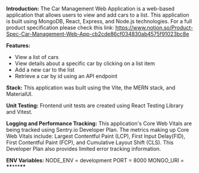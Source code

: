 **Introduction:**
The Car Management Web Application is a web-based application that allows users to view and add cars to a list. This application is built using MongoDB, React, Express, and Node.js technologies. For a full product specification please check this link:
https://www.notion.so/Product-Spec-Car-Management-Web-App-cb2cde86cf034830ab4575f91023bc8e

**Features:**

- View a list of cars
- View details about a specific car by clicking on a list item
- Add a new car to the list
- Retrieve a car by id using an API endpoint

**Stack:**
This application was built using the Vite, the MERN stack, and MaterialUI.

**Unit Testing:**
Frontend unit tests are created using React Testing Library and Vitest.

**Logging and Performance Tracking:**
This application's Core Web Vitals are being tracked using Sentry.io Developer Plan. The metrics making up Core Web Vitals include: Largest Contentful Paint (LCP), First Input Delay(FID), First Contentful Paint (FCP), and Cumulative Layout Shift (CLS). This Developer Plan also provides limited error tracking information.

**ENV Variables:**
NODE_ENV = development
PORT = 8000
MONGO_URI = **\*\***\*\*\***\*\***
